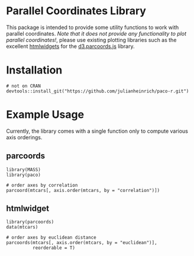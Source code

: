 # Parallel Coordinates Library
This package is intended to provide some utility functions to work with parallel coordinates. *Note that it does not provide any functionality to plot parallel coordinates!*, please use existing plotting libraries such as the excellent [htmlwidgets](https://github.com/timelyportfolio/parcoords) for the [d3.parcoords.js](http://syntagmatic.github.com/parallel-coordinates/) library.

# Installation

```
# not on CRAN
devtools::install_git("https://github.com/julianheinrich/paco-r.git")
```

# Example Usage

Currently, the library comes with a single function only to compute various axis orderings.

## parcoords
```
library(MASS)
library(paco)

# order axes by correlation
parcoord(mtcars[, axis.order(mtcars, by = "correlation")])
```

## htmlwidget
```
library(parcoords)
data(mtcars)

# order axes by euclidean distance
parcoords(mtcars[, axis.order(mtcars, by = "euclidean")],
          reorderable = T)
```
